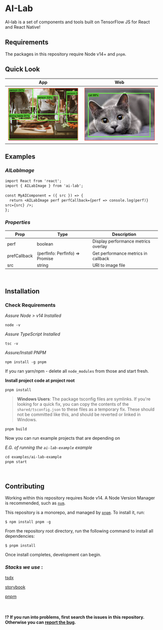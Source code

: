 # AI-Lab

AI-lab is a set of components and tools built on TensorFlow JS for React and React Native!

## Requirements

The packages in this repository require Node v14+ and `pnpm`.

## Quick Look

<center>

| App                                           | Web                                           |
| --------------------------------------------- | --------------------------------------------- |
| ![app example](assets/images/app-example.png) | ![web example](assets/images/web-example.png) |

</center>

## Examples

### _AILabImage_

```tsx
import React from 'react';
import { AILabImage } from 'ai-lab';

const MyAIComponent = ({ src }) => {
  return <AILabImage perf perfCallback={perf => console.log(perf)} src={src} />;
};
```

### _Properties_

| Prop         | Type                                      | Description                         |
| ------------ | ----------------------------------------- | ----------------------------------- |
| perf         | boolean                                   | Display performance metrics overlay |
| prefCallback | (perfInfo: PerfInfo) => Promise<PerfInfo> | Get performance metrics in callback |
| src          | string                                    | URI to image file                   |

<br>

## Installation

### Check Requirements

_Assure Node > v14 Installed_

```shell
node -v
```

_Assure TypeScript Installed_

```shell
tsc -v
```

_Assure/Install PNPM_

```shell
npm install -g pnpm
```

If you ran yarn/npm - delete all `node_modules` from those and start fresh.

**Install project code at project root**

```shell
pnpm install
```

> **Windows Users**: The package tsconfig files are symlinks. If you're looking for a quick fix, you can copy the contents of the `shared/tsconfig.json` to these files as a temporary fix. These should not be committed like this, and should be reverted or linked in Windows.

```shell
pnpm build
```

Now you can run example projects that are depending on

_E.G. of running the `ai-lab-example` example_

```shell
cd examples/ai-lab-example
pnpm start
```

<br>

## Contributing

Working within this repository requires Node v14. A Node Version Manager is recommended, such as [`nvm`](https://github.com/nvm-sh/nvm#installing-and-updating).

This repository is a monorepo, and managed by [`pnpm`](https://pnpm.io). To install it, run:

```console
$ npm install pnpm -g
```

From the repository root directory, run the following command to install all dependencies:

```console
$ pnpm install
```

Once install completes, development can begin.

### _Stacks we use_ :

[tsdx](https://tsdx.io/)

[storybook](https://storybook.js.org/)

[pnpm](https://pnpm.io/)

<br>

#### ⁉️ If you run into problems, first search the issues in this repository. Otherwise you can <a href="https://github.com/infinitered/ai-lab/issues">report the bug</a>.

